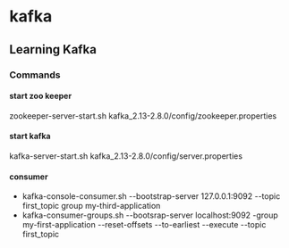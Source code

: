 # kafka
## Learning Kafka
 ### Commands
 #### start zoo keeper
 zookeeper-server-start.sh kafka_2.13-2.8.0/config/zookeeper.properties
 #### start kafka
 kafka-server-start.sh kafka_2.13-2.8.0/config/server.properties
 #### consumer
 - kafka-console-consumer.sh --bootstrap-server 127.0.0.1:9092 --topic first_topic group my-third-application
 - kafka-consumer-groups.sh --bootsrap-server localhost:9092 -group my-first-application --reset-offsets --to-earliest --execute --topic first_topic 
 
